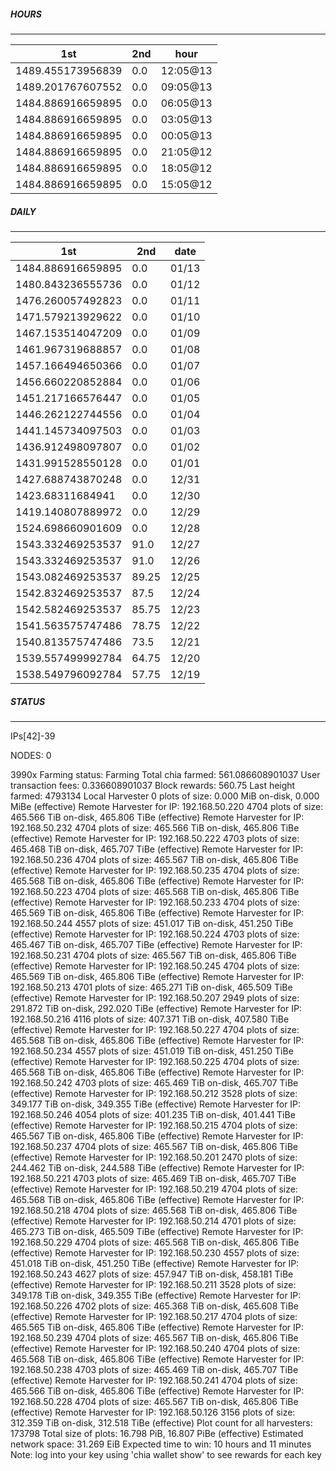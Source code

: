 ##### HOURS
-------

| 1st | 2nd | hour |
|---|----|-----|
|1489.455173956839 | 0.0 | 12:05@13 |
|1489.201767607552 | 0.0 | 09:05@13 |
|1484.886916659895 | 0.0 | 06:05@13 |
|1484.886916659895 | 0.0 | 03:05@13 |
|1484.886916659895 | 0.0 | 00:05@13 |
|1484.886916659895 | 0.0 | 21:05@12 |
|1484.886916659895 | 0.0 | 18:05@12 |
|1484.886916659895 | 0.0 | 15:05@12 |

##### DAILY
-------

| 1st | 2nd | date |
|---|----|-----|
|1484.886916659895 | 0.0 | 01/13 |
|1480.843236555736 | 0.0 | 01/12 |
|1476.260057492823 | 0.0 | 01/11 |
|1471.579213929622 | 0.0 | 01/10 |
|1467.153514047209 | 0.0 | 01/09 |
|1461.967319688857 | 0.0 | 01/08 |
|1457.166494650366 | 0.0 | 01/07 |
|1456.660220852884 | 0.0 | 01/06 |
|1451.217166576447 | 0.0 | 01/05 |
|1446.262122744556 | 0.0 | 01/04 |
|1441.145734097503 | 0.0 | 01/03 |
|1436.912498097807 | 0.0 | 01/02 |
|1431.991528550128 | 0.0 | 01/01 |
|1427.688743870248 | 0.0 | 12/31 |
|1423.68311684941 | 0.0 | 12/30 |
|1419.140807889972 | 0.0 | 12/29 |
|1524.698660901609 | 0.0 | 12/28 |
|1543.332469253537 | 91.0 | 12/27 |
|1543.332469253537 | 91.0 | 12/26 |
|1543.082469253537 | 89.25 | 12/25 |
|1542.832469253537 | 87.5 | 12/24 |
|1542.582469253537 | 85.75 | 12/23 |
|1541.563575747486 | 78.75 | 12/22 |
|1540.813575747486 | 73.5 | 12/21 |
|1539.557499992784 | 64.75 | 12/20 |
|1538.549796092784 | 57.75 | 12/19 |


##### STATUS
-------

IPs[42]-39

NODES: 0


3990x
Farming status: Farming
Total chia farmed: 561.086608901037
User transaction fees: 0.336608901037
Block rewards: 560.75
Last height farmed: 4793134
Local Harvester
   0 plots of size: 0.000 MiB on-disk, 0.000 MiBe (effective)
Remote Harvester for IP: 192.168.50.220
   4704 plots of size: 465.566 TiB on-disk, 465.806 TiBe (effective)
Remote Harvester for IP: 192.168.50.232
   4704 plots of size: 465.566 TiB on-disk, 465.806 TiBe (effective)
Remote Harvester for IP: 192.168.50.222
   4703 plots of size: 465.468 TiB on-disk, 465.707 TiBe (effective)
Remote Harvester for IP: 192.168.50.236
   4704 plots of size: 465.567 TiB on-disk, 465.806 TiBe (effective)
Remote Harvester for IP: 192.168.50.235
   4704 plots of size: 465.568 TiB on-disk, 465.806 TiBe (effective)
Remote Harvester for IP: 192.168.50.223
   4704 plots of size: 465.568 TiB on-disk, 465.806 TiBe (effective)
Remote Harvester for IP: 192.168.50.233
   4704 plots of size: 465.569 TiB on-disk, 465.806 TiBe (effective)
Remote Harvester for IP: 192.168.50.244
   4557 plots of size: 451.017 TiB on-disk, 451.250 TiBe (effective)
Remote Harvester for IP: 192.168.50.224
   4703 plots of size: 465.467 TiB on-disk, 465.707 TiBe (effective)
Remote Harvester for IP: 192.168.50.231
   4704 plots of size: 465.567 TiB on-disk, 465.806 TiBe (effective)
Remote Harvester for IP: 192.168.50.245
   4704 plots of size: 465.569 TiB on-disk, 465.806 TiBe (effective)
Remote Harvester for IP: 192.168.50.213
   4701 plots of size: 465.271 TiB on-disk, 465.509 TiBe (effective)
Remote Harvester for IP: 192.168.50.207
   2949 plots of size: 291.872 TiB on-disk, 292.020 TiBe (effective)
Remote Harvester for IP: 192.168.50.216
   4116 plots of size: 407.371 TiB on-disk, 407.580 TiBe (effective)
Remote Harvester for IP: 192.168.50.227
   4704 plots of size: 465.568 TiB on-disk, 465.806 TiBe (effective)
Remote Harvester for IP: 192.168.50.234
   4557 plots of size: 451.019 TiB on-disk, 451.250 TiBe (effective)
Remote Harvester for IP: 192.168.50.225
   4704 plots of size: 465.568 TiB on-disk, 465.806 TiBe (effective)
Remote Harvester for IP: 192.168.50.242
   4703 plots of size: 465.469 TiB on-disk, 465.707 TiBe (effective)
Remote Harvester for IP: 192.168.50.212
   3528 plots of size: 349.177 TiB on-disk, 349.355 TiBe (effective)
Remote Harvester for IP: 192.168.50.246
   4054 plots of size: 401.235 TiB on-disk, 401.441 TiBe (effective)
Remote Harvester for IP: 192.168.50.215
   4704 plots of size: 465.567 TiB on-disk, 465.806 TiBe (effective)
Remote Harvester for IP: 192.168.50.237
   4704 plots of size: 465.567 TiB on-disk, 465.806 TiBe (effective)
Remote Harvester for IP: 192.168.50.201
   2470 plots of size: 244.462 TiB on-disk, 244.588 TiBe (effective)
Remote Harvester for IP: 192.168.50.221
   4703 plots of size: 465.469 TiB on-disk, 465.707 TiBe (effective)
Remote Harvester for IP: 192.168.50.219
   4704 plots of size: 465.568 TiB on-disk, 465.806 TiBe (effective)
Remote Harvester for IP: 192.168.50.218
   4704 plots of size: 465.568 TiB on-disk, 465.806 TiBe (effective)
Remote Harvester for IP: 192.168.50.214
   4701 plots of size: 465.273 TiB on-disk, 465.509 TiBe (effective)
Remote Harvester for IP: 192.168.50.229
   4704 plots of size: 465.568 TiB on-disk, 465.806 TiBe (effective)
Remote Harvester for IP: 192.168.50.230
   4557 plots of size: 451.018 TiB on-disk, 451.250 TiBe (effective)
Remote Harvester for IP: 192.168.50.243
   4627 plots of size: 457.947 TiB on-disk, 458.181 TiBe (effective)
Remote Harvester for IP: 192.168.50.211
   3528 plots of size: 349.178 TiB on-disk, 349.355 TiBe (effective)
Remote Harvester for IP: 192.168.50.226
   4702 plots of size: 465.368 TiB on-disk, 465.608 TiBe (effective)
Remote Harvester for IP: 192.168.50.217
   4704 plots of size: 465.565 TiB on-disk, 465.806 TiBe (effective)
Remote Harvester for IP: 192.168.50.239
   4704 plots of size: 465.567 TiB on-disk, 465.806 TiBe (effective)
Remote Harvester for IP: 192.168.50.240
   4704 plots of size: 465.568 TiB on-disk, 465.806 TiBe (effective)
Remote Harvester for IP: 192.168.50.238
   4703 plots of size: 465.469 TiB on-disk, 465.707 TiBe (effective)
Remote Harvester for IP: 192.168.50.241
   4704 plots of size: 465.566 TiB on-disk, 465.806 TiBe (effective)
Remote Harvester for IP: 192.168.50.228
   4704 plots of size: 465.567 TiB on-disk, 465.806 TiBe (effective)
Remote Harvester for IP: 192.168.50.126
   3156 plots of size: 312.359 TiB on-disk, 312.518 TiBe (effective)
Plot count for all harvesters: 173798
Total size of plots: 16.798 PiB, 16.807 PiBe (effective)
Estimated network space: 31.269 EiB
Expected time to win: 10 hours and 11 minutes
Note: log into your key using 'chia wallet show' to see rewards for each key
